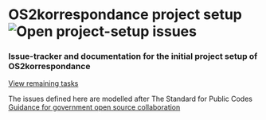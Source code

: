 # OS2korrespondance project setup  ![Open project-setup issues](https://img.shields.io/github/issues-raw/OS2korrespondance/project-setup?logo=github&logoSize=auto) 

### Issue-tracker and documentation for the initial project setup of OS2korrespondance

[View remaining tasks](https://github.com/OS2korrespondance/project-setup/issues)


The issues defined here are modelled after The Standard for Public Codes [Guidance for government open source collaboration](https://standard.publiccode.net/)

